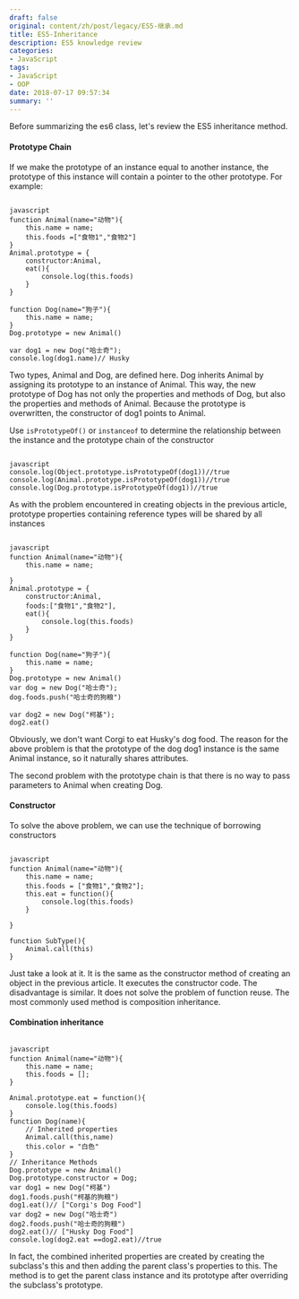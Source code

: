 ```yaml
---
draft: false
original: content/zh/post/legacy/ES5-继承.md
title: ES5-Inheritance
description: ES5 knowledge review
categories:
- JavaScript
tags:
- JavaScript
- OOP
date: 2018-07-17 09:57:34
summary: ''
---
```


Before summarizing the es6 class, let's review the ES5 inheritance method.

#### Prototype Chain

If we make the prototype of an instance equal to another instance, the prototype of this instance will contain a pointer to the other prototype.
For example:

```

javascript
function Animal(name="动物"){
    this.name = name;
    this.foods =["食物1","食物2"] 
}
Animal.prototype = {
    constructor:Animal,
    eat(){
        console.log(this.foods)
    }
}

function Dog(name="狗子"){
    this.name = name;
}
Dog.prototype = new Animal()

var dog1 = new Dog("哈士奇");
console.log(dog1.name)// Husky
```

Two types, Animal and Dog, are defined here. Dog inherits Animal by assigning its prototype to an instance of Animal. This way, the new prototype of Dog has not only the properties and methods of Dog, but also the properties and methods of Animal. Because the prototype is overwritten, the constructor of dog1 points to Animal.

Use `isPrototypeOf()` or `instanceof` to determine the relationship between the instance and the prototype chain of the constructor

```

javascript
console.log(Object.prototype.isPrototypeOf(dog1))//true
console.log(Animal.prototype.isPrototypeOf(dog1))//true
console.log(Dog.prototype.isPrototypeOf(dog1))//true
```

As with the problem encountered in creating objects in the previous article, prototype properties containing reference types will be shared by all instances

```

javascript
function Animal(name="动物"){
    this.name = name;

}
Animal.prototype = {
    constructor:Animal,
    foods:["食物1","食物2"],
    eat(){
        console.log(this.foods)
    }
}

function Dog(name="狗子"){
    this.name = name;
}
Dog.prototype = new Animal()
var dog = new Dog("哈士奇");
dog.foods.push("哈士奇的狗粮")

var dog2 = new Dog("柯基");
dog2.eat()
```

Obviously, we don't want Corgi to eat Husky's dog food. The reason for the above problem is that the prototype of the dog dog1 instance is the same Animal instance, so it naturally shares attributes.

The second problem with the prototype chain is that there is no way to pass parameters to Animal when creating Dog.

#### Constructor

To solve the above problem, we can use the technique of borrowing constructors

```

javascript
function Animal(name="动物"){
    this.name = name;
    this.foods = ["食物1","食物2"];
    this.eat = function(){
        console.log(this.foods)
    }

}

function SubType(){
    Animal.call(this)
}
```

Just take a look at it. It is the same as the constructor method of creating an object in the previous article. It executes the constructor code. The disadvantage is similar. It does not solve the problem of function reuse. The most commonly used method is composition inheritance.

#### Combination inheritance

```

javascript
function Animal(name="动物"){
    this.name = name;
    this.foods = [];
}

Animal.prototype.eat = function(){
    console.log(this.foods)
}
function Dog(name){
    // Inherited properties
    Animal.call(this,name)
    this.color = "白色"
}
// Inheritance Methods
Dog.prototype = new Animal()
Dog.prototype.constructor = Dog;
var dog1 = new Dog("柯基")
dog1.foods.push("柯基的狗粮")
dog1.eat()// ["Corgi's Dog Food"]
var dog2 = new Dog("哈士奇")
dog2.foods.push("哈士奇的狗粮")
dog2.eat()// ["Husky Dog Food"]
console.log(dog2.eat ==dog2.eat)//true
```

In fact, the combined inherited properties are created by creating the subclass's this and then adding the parent class's properties to this. The method is to get the parent class instance and its prototype after overriding the subclass's prototype.
